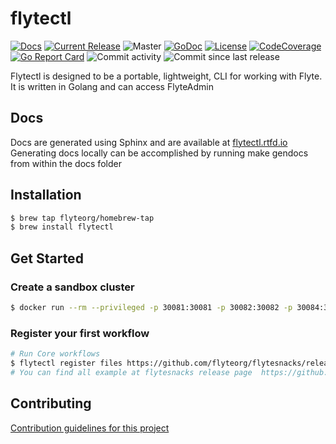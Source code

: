 # flytectl

[![Docs](https://readthedocs.org/projects/flytectl/badge/?version=latest&style=plastic)](https://flytectl.rtfd.io)
[![Current Release](https://img.shields.io/github/release/flyteorg/flytectl.svg)](https://github.com/flyteorg/flytectl/releases/latest)
![Master](https://github.com/flyteorg/flytectl/workflows/Master/badge.svg)
[![GoDoc](https://godoc.org/github.com/flyteorg/flytectl?status.svg)](https://pkg.go.dev/mod/github.com/flyteorg/flytectl)
[![License](https://img.shields.io/badge/LICENSE-Apache2.0-ff69b4.svg)](http://www.apache.org/licenses/LICENSE-2.0.html)
[![CodeCoverage](https://img.shields.io/codecov/c/github/flyteorg/flytectl.svg)](https://codecov.io/gh/flyteorg/flytectl)
[![Go Report Card](https://goreportcard.com/badge/github.com/flyteorg/flytectl)](https://goreportcard.com/report/github.com/flyteorg/flytectl)
![Commit activity](https://img.shields.io/github/commit-activity/w/lyft/flytectl.svg?style=plastic)
![Commit since last release](https://img.shields.io/github/commits-since/lyft/flytectl/latest.svg?style=plastic)

Flytectl is designed to be a portable, lightweight, CLI for working with Flyte.  It is written in Golang and can access FlyteAdmin

## Docs

Docs are generated using Sphinx and are available at [flytectl.rtfd.io](https://flytectl.rtfd.io)
Generating docs locally can be accomplished by running make gendocs from within the docs folder


## Installation

```bash
$ brew tap flyteorg/homebrew-tap
$ brew install flytectl
```
## Get Started 

### Create a sandbox cluster 
```bash
$ docker run --rm --privileged -p 30081:30081 -p 30082:30082 -p 30084:30084 ghcr.io/flyteorg/flyte-sandbox
```

### Register your first workflow

```bash
# Run Core workflows 
$ flytectl register files https://github.com/flyteorg/flytesnacks/releases/download/v0.2.89/flytesnacks-core.tgz -d development  -p flytesnacks --archive  
# You can find all example at flytesnacks release page  https://github.com/flyteorg/flytesnacks/releases/tag/v0.2.89 
```
## Contributing

[Contribution guidelines for this project](docs/CONTRIBUTING.md)
